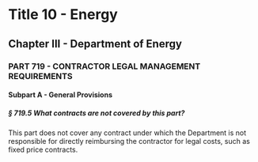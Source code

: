 
# Title 10 - Energy
## Chapter III - Department of Energy
### PART 719 - CONTRACTOR LEGAL MANAGEMENT REQUIREMENTS
#### Subpart A - General Provisions
##### § 719.5 What contracts are not covered by this part?

This part does not cover any contract under which the Department is not responsible for directly reimbursing the contractor for legal costs, such as fixed price contracts.
